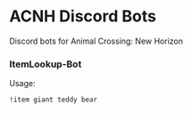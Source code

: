 # ACNH Discord Bots
Discord bots for Animal Crossing: New Horizon

### ItemLookup-Bot
Usage:
```
!item giant teddy bear
```
